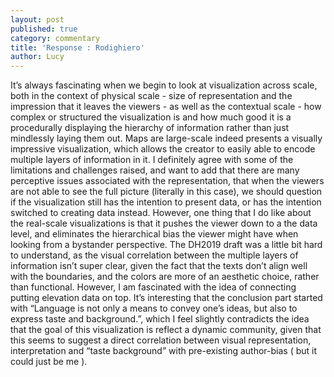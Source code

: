 ```yaml
---
layout: post
published: true
category: commentary
title: 'Response : Rodighiero'
author: Lucy
---
```

It’s always fascinating when we begin to look at visualization across scale, both in the context of physical scale - size of representation and the impression that it leaves the viewers - as well as the contextual scale - how complex or structured the visualization is and how much good it is a procedurally displaying the hierarchy of information rather than just mindlessly laying them out. Maps are large-scale indeed presents a visually impressive visualization, which allows the creator to easily able to encode multiple layers of information in it. I definitely agree with some of the limitations and challenges raised, and want to add that there are many perceptive issues associated with the representation, that when the viewers are not able to see the full picture (literally in this case), we should question if the visualization still has the intention to present data, or has the intention switched to creating data instead. However, one thing that I do like about the real-scale visualizations is that it pushes the viewer down to a the data level, and eliminates the hierarchical bias the viewer might have when looking from a bystander perspective. The DH2019 draft was a little bit hard to understand, as the visual correlation between the multiple layers of information isn’t super clear, given the fact that the texts don’t align well with the boundaries, and the colors are more of an aesthetic choice, rather than functional. However, I am fascinated with the idea of connecting putting elevation data on top. It’s interesting that the conclusion part started with “Language is not only a means to convey one’s ideas, but also to express taste and background.”, which I feel slightly contradicts the idea that the goal of this visualization is reflect a dynamic community, given that this seems to suggest a direct correlation between visual representation, interpretation and “taste background” with pre-existing author-bias ( but it could just be me ). 